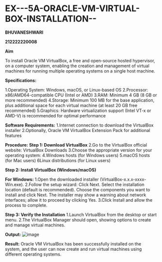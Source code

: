# EX---5A-ORACLE-VM-VIRTUAL-BOX-INSTALLATION--

**BHUVANESHWARI**

**212222220008**

**Aim**

To install Oracle VM VirtualBox, a free and open-source hosted hypervisor, on a computer system, enabling the creation and management of virtual machines for running multiple operating systems on a single host machine.

**Specifications:**

1.Operating System: Windows, macOS, or Linux-based OS
2.Processor: x86/AMD64-compatible CPU (Intel or AMD)
3.RAM: Minimum 4 GB (8 GB or more recommended)
4.Storage: Minimum 100 MB for the base application, plus additional space for each virtual machine (at least 20 GB free recommended)
5.Graphics: Hardware virtualization support (Intel VT-x or AMD-V) is recommended for optimal performance

**Software Requirements:**
1.Internet connection to download the VirtualBox installer
2.Optionally, Oracle VM VirtualBox Extension Pack for additional features

**Procedure:**
**Step 1: Download VirtualBox**
2.Go to the VirtualBox official website: VirtualBox Downloads
3.Choose the appropriate version for your operating system:
4.Windows hosts (for Windows users)
5.macOS hosts (for Mac users)
6Linux distributions (for Linux users)

**Step 2: Install VirtualBox (Windows/macOS)**

**For Windows:**
1.Open the downloaded installer (VirtualBox-x.x.x-xxxx-Win.exe).
2.Follow the setup wizard:
  Click Next.
  Select the installation location (default is recommended).
  Choose the components you want to install and click Next.
  The installer may show a warning about network interfaces; allow it to proceed by clicking 
  Yes.
3.Click Install and allow the process to complete.

**Step 3: Verify the Installation**
1.Launch VirtualBox from the desktop or start menu.
2.The VirtualBox Manager should open, showing options to create and manage virtual machines.

**Output:**
![image](https://github.com/user-attachments/assets/d720b21b-89be-4ebe-8eae-0fc81a7ffe93)

**Result:**
Oracle VM VirtualBox has been successfully installed on the system, and the user can now create and run virtual machines using different operating systems.









